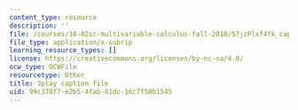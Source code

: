 ```yaml
---
content_type: resource
description: ''
file: /courses/18-02sc-multivariable-calculus-fall-2010/57jzPlxf4fk_captions.vtt
file_type: application/x-subrip
learning_resource_types: []
license: https://creativecommons.org/licenses/by-nc-sa/4.0/
ocw_type: OCWFile
resourcetype: Other
title: 3play caption file
uid: 99c378f7-e2b5-4fab-81dc-16c7f50b1545
---
```

